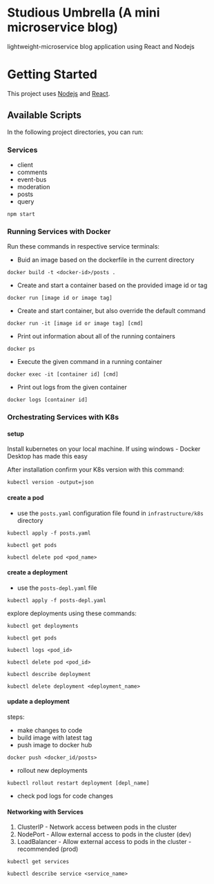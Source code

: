 # Studious Umbrella (A mini microservice blog)

lightweight-microservice blog application using React and Nodejs


# Getting Started

This project uses [Nodejs](https://nodejs.org/en/docs) and [React](https://react.dev/learn).

## Available Scripts

In the following project directories, you can run:


### Services

* client
* comments
* event-bus
* moderation
* posts
* query


```
npm start
```


### Running Services with Docker

Run these commands in respective service terminals:

* Buid an image based on the dockerfile in the current directory

```
docker build -t <docker-id>/posts .
```

* Create and start a container based on the provided image id or tag
```
docker run [image id or image tag]
```

* Create and start container, but also override the default command
```
docker run -it [image id or image tag] [cmd]
```

* Print out information about all of the running containers
```
docker ps
```

* Execute the given command in a running container
```
docker exec -it [container id] [cmd]
```

* Print out logs from the given container
```
docker logs [container id]
```


### Orchestrating Services with K8s

#### setup
Install kubernetes on your local machine. If using windows - Docker Desktop has made this easy

After installation confirm your K8s version with this command:

```
kubectl version -output=json
```

#### create a pod
* use the `posts.yaml` configuration file found in `infrastructure/k8s` directory
```
kubectl apply -f posts.yaml

kubectl get pods

kubectl delete pod <pod_name>
```
#### create a deployment
* use the `posts-depl.yaml` file

```
kubectl apply -f posts-depl.yaml
```

explore deployments using these commands:
```
kubectl get deployments

kubectl get pods

kubectl logs <pod_id>

kubectl delete pod <pod_id>

kubectl describe deployment

kubectl delete deployment <deployment_name>
```
#### update a deployment
steps: 
* make changes to code 
* build image with latest tag 
* push image to docker hub 
```
docker push <docker_id/posts>
```
* rollout new deployments
```
kubectl rollout restart deployment [depl_name]
```
* check pod logs for code changes


#### Networking with Services
1. ClusterIP - Network access between pods in the cluster
2. NodePort - Allow external access to pods in the cluster (dev)
3. LoadBalancer  - Allow external access to pods in the cluster - recommended (prod)

```
kubectl get services

kubectl describe service <service_name>
```